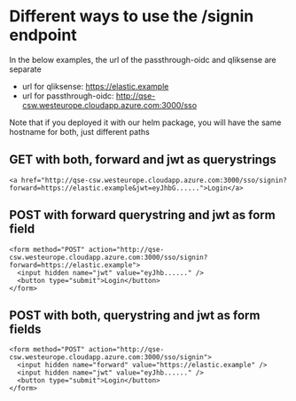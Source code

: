 # Different ways to use the /signin endpoint

In the below examples, the url of the passthrough-oidc and qliksense are separate 
 - url for qliksense: https://elastic.example
 - url for passthrough-oidc: http://qse-csw.westeurope.cloudapp.azure.com:3000/sso
 
Note that if you deployed it with our helm package, you will have the same hostname for both, just different paths
 
## GET with both, forward and jwt as querystrings
```
<a href="http://qse-csw.westeurope.cloudapp.azure.com:3000/sso/signin?forward=https://elastic.example&jwt=eyJhbG......">Login</a>
```

## POST with forward querystring and jwt as form field
```
<form method="POST" action="http://qse-csw.westeurope.cloudapp.azure.com:3000/sso/signin?forward=https://elastic.example">
  <input hidden name="jwt" value="eyJhb......" />
  <button type="submit">Login</button>
</form>
```

## POST with both, querystring and jwt as form fields
```
<form method="POST" action="http://qse-csw.westeurope.cloudapp.azure.com:3000/sso/signin">
  <input hidden name="forward" value="https://elastic.example" />
  <input hidden name="jwt" value="eyJhb......" />
  <button type="submit">Login</button>
</form>
```
